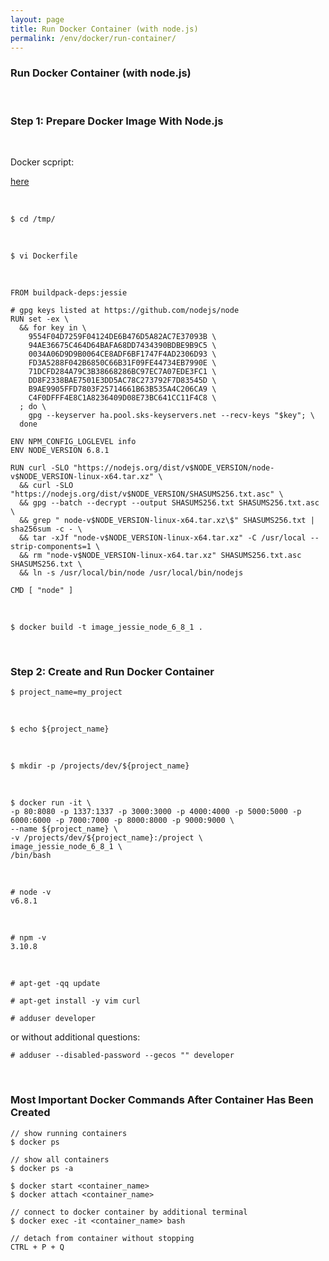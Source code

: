 ```yaml
---
layout: page
title: Run Docker Container (with node.js)
permalink: /env/docker/run-container/
---
```


### Run Docker Container (with node.js)

<br/>

### Step 1: Prepare Docker Image With Node.js

<br/>

Docker scpript:  

<a href="https://github.com/nodejs/docker-node/blob/master/6.9/Dockerfile">here</a>


<br/>

    $ cd /tmp/

<br/>

    $ vi Dockerfile

<br/>

    FROM buildpack-deps:jessie

    # gpg keys listed at https://github.com/nodejs/node
    RUN set -ex \
      && for key in \
        9554F04D7259F04124DE6B476D5A82AC7E37093B \
        94AE36675C464D64BAFA68DD7434390BDBE9B9C5 \
        0034A06D9D9B0064CE8ADF6BF1747F4AD2306D93 \
        FD3A5288F042B6850C66B31F09FE44734EB7990E \
        71DCFD284A79C3B38668286BC97EC7A07EDE3FC1 \
        DD8F2338BAE7501E3DD5AC78C273792F7D83545D \
        B9AE9905FFD7803F25714661B63B535A4C206CA9 \
        C4F0DFFF4E8C1A8236409D08E73BC641CC11F4C8 \
      ; do \
        gpg --keyserver ha.pool.sks-keyservers.net --recv-keys "$key"; \
      done

    ENV NPM_CONFIG_LOGLEVEL info
    ENV NODE_VERSION 6.8.1

    RUN curl -SLO "https://nodejs.org/dist/v$NODE_VERSION/node-v$NODE_VERSION-linux-x64.tar.xz" \
      && curl -SLO "https://nodejs.org/dist/v$NODE_VERSION/SHASUMS256.txt.asc" \
      && gpg --batch --decrypt --output SHASUMS256.txt SHASUMS256.txt.asc \
      && grep " node-v$NODE_VERSION-linux-x64.tar.xz\$" SHASUMS256.txt | sha256sum -c - \
      && tar -xJf "node-v$NODE_VERSION-linux-x64.tar.xz" -C /usr/local --strip-components=1 \
      && rm "node-v$NODE_VERSION-linux-x64.tar.xz" SHASUMS256.txt.asc SHASUMS256.txt \
      && ln -s /usr/local/bin/node /usr/local/bin/nodejs

    CMD [ "node" ]


<br/>


    $ docker build -t image_jessie_node_6_8_1 .


<br/>

### Step 2: Create and Run Docker Container

    $ project_name=my_project

<br/>

    $ echo ${project_name}

<br/>

    $ mkdir -p /projects/dev/${project_name}

<br/>


    $ docker run -it \
    -p 80:8080 -p 1337:1337 -p 3000:3000 -p 4000:4000 -p 5000:5000 -p 6000:6000 -p 7000:7000 -p 8000:8000 -p 9000:9000 \
    --name ${project_name} \
    -v /projects/dev/${project_name}:/project \
    image_jessie_node_6_8_1 \
    /bin/bash

<br/>

    # node -v
    v6.8.1

<br/>

    # npm -v
    3.10.8



<br/>

    # apt-get -qq update

    # apt-get install -y vim curl

    # adduser developer

or without additional questions:

    # adduser --disabled-password --gecos "" developer



<br/>

### Most Important Docker Commands After Container Has Been Created

    // show running containers
    $ docker ps

    // show all containers
    $ docker ps -a

    $ docker start <container_name>
    $ docker attach <container_name>

    // connect to docker container by additional terminal
    $ docker exec -it <container_name> bash

    // detach from container without stopping
    CTRL + P + Q
